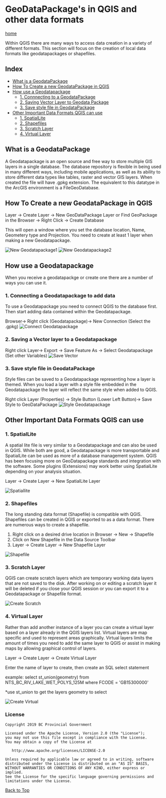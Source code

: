 # GeoDataPackage's in QGIS and other data formats

[home](../README.md)

Within QGIS there are many ways to access data creation in a variety of different formats. This section will focus on the creation of local data formats like geodatapackages or shapefiles.

## Index
* [What is a GeodataPackage](#What-is-a-GeodataPackage)
* [How To Create a new GeodataPackage in QGIS](#How-To-Create-a-new-GeodataPackage-in-qgis)
* [How use a Geodatapackage](#How-use-a-Geodatapackage)
   *  [1. Connnecting to a GeodataPackage](#1-Connecting-a-Geodatapackage-to-add-data)
   *  [2. Saving Vector Layer to Geodata Package](#2-Saving-a-Vector-layer-to-a-Geodatapackage)
   *  [3. Save style file in GeodataPackage](#3-Save-style-file-in-GeodataPackage)
* [Other Important Data Formats QGIS can use](#Other-Important-Data-Formats-QGIS-can-use)
   *  [1. SpatialLite](#1-SpatialLite)
   *  [2. Shapefiles](#2-Shapefiles)
   *  [3. Scratch Layer](#3-Scratch-Layer)
   *  [4. Virtual Layer](#4-Virtual-Layer)


## What is a GeodataPackage

A Geodatapackage is an open source and free way to store multiple GIS layers in a single database. The database repository is flexible in being used in many different ways, including mobile applications, as well as its ability to store different data types like tables, raster and vector GIS layers. When created the file will have .gpkg extension. The equivalent to this datatype in the ArcGIS environment is a FileGeoDatabase.


## How To Create a new GeodataPackage in QGIS

 Layer -> Create Layer -> New GeoDataPackage Layer or
 Find GeoPackage in the Browser -> Right Click -> Create Database

 This will open a window where you set the database location, Name, Geometery type and Projection. You need to create at least 1 layer when making a new Geodatapackage.

 ![New Geodatapackage1](../images/Layer_New_Geodata_Package.JPG)
 ![New Geodatapackage2](../images/Layer_New_Geodata_Package2.JPG)

## How use a Geodatapackage

When you receive a geodatapackge or create one there are a number of ways you can use it.

   ### 1. Connecting a Geodatapackage to add data
   To use a Geodatapackage you need to connect QGIS to the database first. Then start adding data contained within the Geodatapackage.
   
   Browser-> Right click (Geodatapackage)-> New Connection (Select the .gpkg)
![Connect Geodatapackage](../images/Geodatapackage_connection.gif)

   ### 2. Saving a Vector layer to a Geodatapackage
   Right click Layer-> Export -> Save Feature As -> Select Geodatapackage (Set other Variables)
![Save Vector](../images/Save_Layer_to_Geopackage.gif)

   ### 3. Save style file in GeodataPackage
   Style files can be saved to a Geodatapackage representing how a layer is themed. When you load a layer with a style file embedded in the Geodatapackage the layer will reflect the same style when added to QGIS.

Right click Layer (Properties) -> Style Button (Lower Left Button)-> Save Style to GeoDataPackage
![Style Geodatapackage](../images/Save_style_Geodatapackage.gif)


## Other Important Data Formats QGIS can use

### 1. SpatialLite

A spatial lite file is very similar to a Geodatapackage and can also be used in QGIS. While both are good, a Geodatapackage is more transportable and SpatialLite can be used as more of a database management system. QGIS has been focusing more on GeoDatapackage standards and integration with the software. Some plugins (Extensions) may work better using SpatialLite depending on your analysis situation. 

Layer -> Create Layer -> New SpatialLite Layer

![Spatiallite](../images/Create_new_spatiallite_layer.gif)

### 2. Shapefiles

The long standing data format (Shapefile) is compatible with QGIS. Shapefiles can be created in QGIS or exported to as a data format. There are numerous ways to create a shapefile.

1. Right click on a desired drive location in Browser -> New -> Shapefile
2. Click on New Shapefile in the Data Source Toolbar
3. Layer -> Create Layer -> New Shapefile Layer

![Shapefile](../images/Create_new_shapefile.gif)

### 3. Scratch Layer

QGIS can create scratch layers which are temporary working data layers that are not saved to the disk. After working on or editing a scratch layer it will be deleted if you close your QGIS session or you can export it to a Geodatapackage or Shapefile format.  

![Create Scratch](../images/Create_new_Scratch_Layer.gif)

### 4. Virtual Layer

 Rather than add another instance of a layer you can create a virtual layer based on a layer already in the QGIS layers list. Virtual layers are map specific and used to represent areas graphically. Virtual layers limits the amount of times you need to add the same layer to QGIS or assist in making maps by allowing graphical control of layers.

 Layer -> Create Layer -> Create Virtual Layer

 Enter the name of layer to create, then create an SQL select statement

 example:  select st_union(geometry) from NTS_BC_RIV_LAKE_WET_POLYS_125M where FCODE = 'GB15300000'

 *use st_union to get the layers geometry to select


![Create Virtual](../images/Create_new_virtual_layer.gif)

### License
    Copyright 2019 BC Provincial Government

    Licensed under the Apache License, Version 2.0 (the "License");
    you may not use this file except in compliance with the License.
    You may obtain a copy of the License at

       http://www.apache.org/licenses/LICENSE-2.0

    Unless required by applicable law or agreed to in writing, software
    distributed under the License is distributed on an "AS IS" BASIS,
    WITHOUT WARRANTIES OR CONDITIONS OF ANY KIND, either express or implied.
    See the License for the specific language governing permissions and
    limitations under the License.


[Back to Top](#Index)
